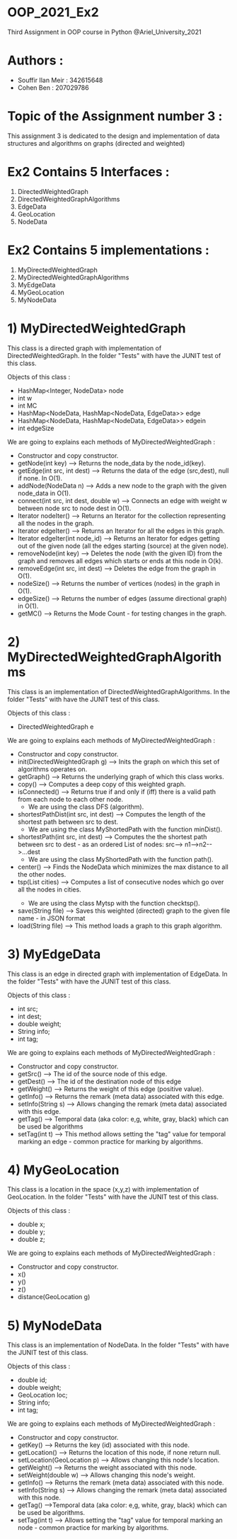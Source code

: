 # OOP_2021_Ex2
Third Assignment in OOP course in Python @Ariel_University_2021

# Authors :
* Souffir Ilan Meir : 342615648
* Cohen Ben : 207029786  

# Topic of the Assignment number 3 :
This assignment 3 is dedicated to the design and implementation of data structures and algorithms on graphs (directed and weighted)

# Ex2 Contains 5 Interfaces :
1) DirectedWeightedGraph
2) DirectedWeightedGraphAlgorithms
3) EdgeData
4) GeoLocation
5) NodeData
  
# Ex2 Contains 5 implementations :
 1) MyDirectedWeightedGraph
 2) MyDirectedWeightedGraphAlgorithms
 3) MyEdgeData
 4) MyGeoLocation
 5) MyNodeData
 
# 1) MyDirectedWeightedGraph
  This class is a directed graph with implementation of DirectedWeightedGraph.
  In the folder "Tests" with have the JUNIT test of this class.
 
 Objects of this class :
 * HashMap<Integer, NodeData> node
 * int w
 * int MC
 * HashMap<NodeData, HashMap<NodeData, EdgeData>> edge
 * HashMap<NodeData, HashMap<NodeData, EdgeData>> edgein
 * int edgeSize
 
 We are going to explains each methods of MyDirectedWeightedGraph :
  * Constructor and copy constructor.
  * getNode(int key)  --> Returns the node_data by the node_id(key).
  * getEdge(int src, int dest)  --> Returns the data of the edge (src,dest), null if none. In O(1).
  * addNode(NodeData n)  --> Adds a new node to the graph with the given node_data in O(1).
  * connect(int src, int dest, double w)  --> Connects an edge with weight w between node src to node dest in O(1).
  * Iterator<NodeData> nodeIter()  --> Returns an Iterator for the collection representing all the nodes in the graph.
  * Iterator<EdgeData> edgeIter()  --> Returns an Iterator for all the edges in this graph.
  * Iterator<EdgeData> edgeIter(int node_id)  --> Returns an Iterator for edges getting out of the given node (all the edges starting (source) at the given node).
  * removeNode(int key)  --> Deletes the node (with the given ID) from the graph and removes all edges which starts or ends at this node in O(k).
  * removeEdge(int src, int dest)  --> Deletes the edge from the graph in O(1).
  * nodeSize()  --> Returns the number of vertices (nodes) in the graph in O(1).
  * edgeSize()  --> Returns the number of edges (assume directional graph) in O(1).
  * getMC()  --> Returns the Mode Count - for testing changes in the graph.
 
# 2) MyDirectedWeightedGraphAlgorithms
 This class is an implementation of DirectedWeightedGraphAlgorithms.
 In the folder "Tests" with have the JUNIT test of this class.
 
 Objects of this class :
 * DirectedWeightedGraph e

 We are going to explains each methods of MyDirectedWeightedGraph :
 * Constructor and copy constructor.
 * init(DirectedWeightedGraph g) --> Inits the graph on which this set of algorithms operates on.
 * getGraph() --> Returns the underlying graph of which this class works.
 * copy() --> Computes a deep copy of this weighted graph.
 * isConnected() -->  Returns true if and only if (iff) there is a valid path from each node to each other node. 
   * We are using the class DFS (algorithm).
 * shortestPathDist(int src, int dest) --> Computes the length of the shortest path between src to dest.
   * We are using the class MyShortedPath with the function minDist().
 * shortestPath(int src, int dest) --> Computes the the shortest path between src to dest - as an ordered List of nodes: src--> n1-->n2-->...dest
   * We are using the class MyShortedPath with the function path().
 * center() --> Finds the NodeData which minimizes the max distance to all the other nodes.
 * tsp(List<NodeData> cities) --> Computes a list of consecutive nodes which go over all the nodes in cities.
   * We are using the class Mytsp with the function checktsp(). 
 * save(String file) -->  Saves this weighted (directed) graph to the given file name - in JSON format
 * load(String file) --> This method loads a graph to this graph algorithm.
 
 # 3) MyEdgeData
   This class is an edge in directed graph with implementation of EdgeData.
   In the folder "Tests" with have the JUNIT test of this class.
 
 Objects of this class :
 * int src;
 * int dest;
 * double weight;
 * String info;
 * int tag;
 
 We are going to explains each methods of MyDirectedWeightedGraph :
 * Constructor and copy constructor.
 * getSrc() --> The id of the source node of this edge.
 * getDest() --> The id of the destination node of this edge
 * getWeight() --> Returns the weight of this edge (positive value).
 * getInfo() --> Returns the remark (meta data) associated with this edge.
 * setInfo(String s) --> Allows changing the remark (meta data) associated with this edge.
 * getTag() --> Temporal data (aka color: e,g, white, gray, black) which can be used be algorithms
 * setTag(int t) --> This method allows setting the "tag" value for temporal marking an edge - common practice for marking by algorithms.
 
 # 4) MyGeoLocation
   This class is a location in the space (x,y,z) with implementation of GeoLocation.
   In the folder "Tests" with have the JUNIT test of this class.
 
 Objects of this class :
 * double x;
 * double y;
 * double z;
 
 We are going to explains each methods of MyDirectedWeightedGraph :
 * Constructor and copy constructor.
 * x()
 * y()
 * z()
 * distance(GeoLocation g)
 
 # 5) MyNodeData
   This class is an implementation of NodeData.
   In the folder "Tests" with have the JUNIT test of this class.
 
 Objects of this class :
 * double id;
 * double weight;
 * GeoLocation loc;
 * String info;
 * int tag;
 
 We are going to explains each methods of MyDirectedWeightedGraph :
 * Constructor and copy constructor.
 * getKey() --> Returns the key (id) associated with this node.
 * getLocation() --> Returns the location of this node, if none return null.
 * setLocation(GeoLocation p) --> Allows changing this node's location.
 * getWeight() --> Returns the weight associated with this node.
 * setWeight(double w) --> Allows changing this node's weight.
 * getInfo() --> Returns the remark (meta data) associated with this node.
 * setInfo(String s) --> Allows changing the remark (meta data) associated with this node.
 * getTag() -->Temporal data (aka color: e,g, white, gray, black) which can be used be algorithms.
 * setTag(int t) --> Allows setting the "tag" value for temporal marking an node - common practice for marking by algorithms.
 
 
 

  

